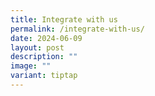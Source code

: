```yaml
---
title: Integrate with us
permalink: /integrate-with-us/
date: 2024-06-09
layout: post
description: ""
image: ""
variant: tiptap
---
```

